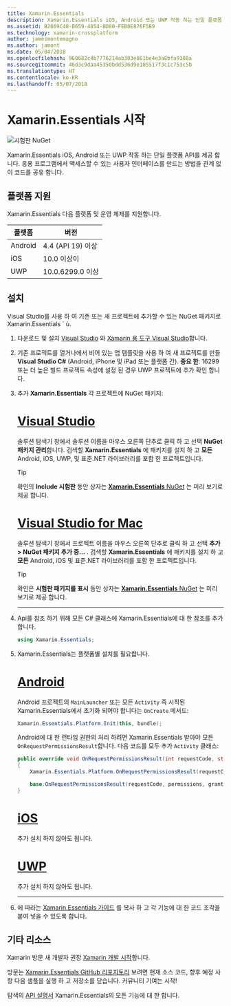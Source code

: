 ```yaml
---
title: Xamarin.Essentials
description: Xamarin.Essentials iOS, Android 또는 UWP 작동 하는 단일 플랫폼 API를 제공 합니다. 응용 프로그램에서 액세스할 수 있는 사용자 인터페이스를 만드는 방법을 관계 없이 코드를 공유 합니다.
ms.assetid: B2669C48-B659-4854-BD80-FEB0E876F5B9
ms.technology: xamarin-crossplatform
author: jamesmontemagno
ms.author: jamont
ms.date: 05/04/2018
ms.openlocfilehash: 960682c4b7776214ab303e861be4e3a8bfa9388a
ms.sourcegitcommit: 46d3c9daa45350bdd536d9e105517f3c1c753c5b
ms.translationtype: HT
ms.contentlocale: ko-KR
ms.lasthandoff: 05/07/2018
---
```

# <a name="get-started-with-xamarinessentials"></a>Xamarin.Essentials 시작

![시험판 NuGet](~/media/shared/pre-release.png)

Xamarin.Essentials iOS, Android 또는 UWP 작동 하는 단일 플랫폼 API를 제공 합니다. 응용 프로그램에서 액세스할 수 있는 사용자 인터페이스를 만드는 방법을 관계 없이 코드를 공유 합니다.

## <a name="platform-support"></a>플랫폼 지원

Xamarin.Essentials 다음 플랫폼 및 운영 체제를 지원합니다.

| 플랫폼 | 버전 |
| --- | --- |
| Android | 4.4 (API 19) 이상 |
| iOS |10.0 이상이 |
| UWP | 10.0.6299.0 이상 |

## <a name="installation"></a>설치

Visual Studio를 사용 하 여 기존 또는 새 프로젝트에 추가할 수 있는 NuGet 패키지로 Xamarin.Essentials ´ ù.

1. 다운로드 및 설치 [Visual Studio](http://visualstudio.com) 와 [Xamarin 용 도구 Visual Studio](~/cross-platform/get-started/installation/index.md)합니다.

2. 기존 프로젝트를 열거나에서 비어 있는 앱 템플릿을 사용 하 여 새 프로젝트를 만들 **Visual Studio C#** (Android, iPhone 및 iPad 또는 플랫폼 간). **중요 한**: 16299 또는 더 높은 빌드 프로젝트 속성에 설정 된 경우 UWP 프로젝트에 추가 확인 합니다.

3. 추가 **Xamarin.Essentials** 각 프로젝트에 NuGet 패키지:

    # <a name="visual-studiotabwindows"></a>[Visual Studio](#tab/windows)

    솔루션 탐색기 창에서 솔루션 이름을 마우스 오른쪽 단추로 클릭 하 고 선택 **NuGet 패키지 관리**합니다. 검색할 **Xamarin.Essentials** 에 패키지를 설치 하 고 **모든** Android, iOS, UWP, 및 표준.NET 라이브러리를 포함 한 프로젝트입니다.

    > [!TIP]
    > 확인의 **Include 시험판** 동안 상자는 [ **Xamarin.Essentials** NuGet](https://www.nuget.org/packages/Xamarin.Essentials) 는 미리 보기로 제공 합니다.

    # <a name="visual-studio-for-mactabmacos"></a>[Visual Studio for Mac](#tab/macos)

    솔루션 탐색기 창에서 프로젝트 이름을 마우스 오른쪽 단추로 클릭 하 고 선택 **추가 > NuGet 패키지 추가 중...** . 검색할 **Xamarin.Essentials** 에 패키지를 설치 하 고 **모든** Android, iOS 및 표준.NET 라이브러리를 포함 한 프로젝트입니다.

    > [!TIP]
    > 확인은 **시험판 패키지를 표시** 동안 상자는 [ **Xamarin.Essentials** NuGet](https://www.nuget.org/packages/Xamarin.Essentials) 는 미리 보기로 제공 합니다.

    -----

4. Api를 참조 하기 위해 모든 C# 클래스에 Xamarin.Essentials에 대 한 참조를 추가 합니다.

    ```csharp
    using Xamarin.Essentials;
    ```

5. Xamarin.Essentials는 플랫폼별 설치를 필요합니다.

    # <a name="androidtabandroid"></a>[Android](#tab/android)

    Android 프로젝트의 `MainLauncher` 또는 모든 `Activity` 즉 시작된 Xamarin.Essentials에서 초기화 되어야 합니다는 `OnCreate` 메서드:

    ```csharp
    Xamarin.Essentials.Platform.Init(this, bundle);
    ```

    Android에 대 한 런타임 권한의 처리 하려면 Xamarin.Essentials 받아야 모든 `OnRequestPermissionsResult`합니다. 다음 코드를 모두 추가 `Activity` 클래스:

    ```csharp
    public override void OnRequestPermissionsResult(int requestCode, string[] permissions, [GeneratedEnum] Android.Content.PM.Permission[] grantResults)
    {
        Xamarin.Essentials.Platform.OnRequestPermissionsResult(requestCode, permissions, grantResults);

        base.OnRequestPermissionsResult(requestCode, permissions, grantResults);
    }
    ```

    # <a name="iostabios"></a>[iOS](#tab/ios)

    추가 설치 하지 않아도 됩니다.

    # <a name="uwptabuwp"></a>[UWP](#tab/uwp)

    추가 설치 하지 않아도 됩니다.

    -----

6. 에 따라는 [Xamarin.Essentials 가이드](index.md) 를 복사 하 고 각 기능에 대 한 코드 조각을 붙여 넣을 수 있도록 합니다.

## <a name="other-resources"></a>기타 리소스

Xamarin 방문 새 개발자 권장 [Xamarin 개발 시작](~/cross-platform/getting-started/index.md)합니다.

방문는 [Xamarin.Essentials GitHub 리포지토리](http://github.com/xamarin/Essentials) 보려면 현재 소스 코드, 향후 예정 사항 다음 샘플을 실행 하 고 저장소를 닫습니다. 커뮤니티 기여는 시작!

탐색의 [API 설명서](xref:Xamarin.Essentials) Xamarin.Essentials의 모든 기능에 대 한 합니다.
